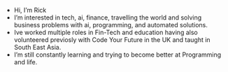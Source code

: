 -  Hi, I’m Rick
-  I’m interested in tech, ai, finance, travelling the world and solving business problems with ai, programming, and automated solutions.
-  Ive worked multiple roles in Fin-Tech and education having also volunteered previosly with Code Your Future in the UK and taught in South East Asia.
-  I’m still constantly learning and trying to become better at Programming and life.


<!---
rickscode/rickscode is a ✨ special ✨ repository because its `README.md` (this file) appears on your GitHub profile.
You can click the Preview link to take a look at your changes.
--->
